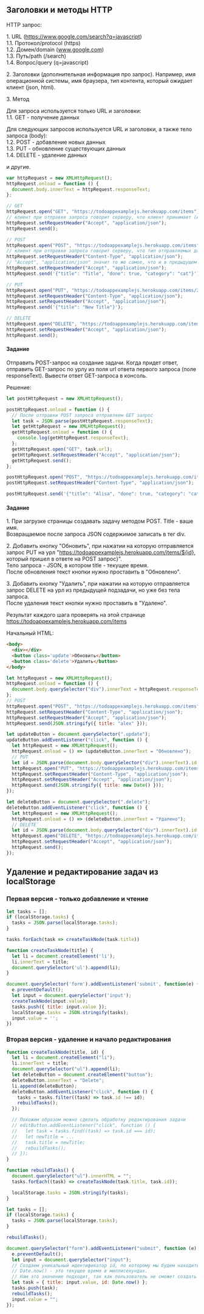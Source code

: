 ## Заголовки и методы HTTP

HTTP запрос:

1\. URL (https://www.google.com/search?q=javascript) \
1.1. Протокол/protocol (https) \
1.2. Домен/domain (www.google.com) \
1.3. Путь/path (/search) \
1.4. Вопрос/query (q=javascript)

2\. Заголовки (дополнительная информация про запрос). Например, имя операционной системы, имя браузера, тип контента, который ожидает клиент (json, html).

3\. Метод

Для запроса используется только URL и заголовки: \
1.1. GET - получение данных

Для следующих запросов используется URL и заголовки, а также тело запроса (body): \
1.2. POST - добавление новых данных \
1.3. PUT - обновление существующих данных \
1.4. DELETE - удаление данных

и другие.

```js
var httpRequest = new XMLHttpRequest();
httpRequest.onload = function () {
  document.body.innerText = httpRequest.responseText;
};

// GET
httpRequest.open("GET", "https://todoappexamplejs.herokuapp.com/items");
// клиент при отправке запроса говорит серверу, что клиент принимает (Accept) тип данных json (полное название - application/json)
httpRequest.setRequestHeader("Accept", "application/json");
httpRequest.send();

// POST
httpRequest.open("POST", "https://todoappexamplejs.herokuapp.com/items");
// клиент при отправке запроса говорит серверу, что тип отправляемых данных (Content-Type) - json (полное название - application/json)
httpRequest.setRequestHeader("Content-Type", "application/json");
// "Accept", "application/json" значит то же самое, что и в предыдущем примере
httpRequest.setRequestHeader("Accept", "application/json");
httpRequest.send('{"title": "Title", "done": true, "category": "cat"}');

// PUT
httpRequest.open("PUT", "https://todoappexamplejs.herokuapp.com/items/2");
httpRequest.setRequestHeader("Content-Type", "application/json");
httpRequest.setRequestHeader("Accept", "application/json");
httpRequest.send('{"title": "New Title"}');

// DELETE
httpRequest.open("DELETE", "https://todoappexamplejs.herokuapp.com/items/12");
httpRequest.setRequestHeader("Accept", "application/json");
httpRequest.send();
```

#### Задание

Отправить POST-запрос на создание задачи. Когда придет ответ, отправить GET-запрос по урлу из поля url ответа первого запроса (поле responseText). Вывести ответ GET-запроса в консоль.

Решение:

```js
let postHttpRequest = new XMLHttpRequest();

postHttpRequest.onload = function () {
  // После отправки POST запроса отправляем GET запрос
  let task = JSON.parse(postHttpRequest.responseText);
  let getHttpRequest = new XMLHttpRequest();
  getHttpRequest.onload = function () {
    console.log(getHttpRequest.responseText);
  };
  getHttpRequest.open("GET", task.url);
  getHttpRequest.setRequestHeader("Accept", "application/json");
  getHttpRequest.send();
};

postHttpRequest.open("POST", "https://todoappexamplejs.herokuapp.com/items");
postHttpRequest.setRequestHeader("Content-Type", "application/json");

postHttpRequest.send('{"title": "Alisa", "done": true, "category": "cat"}');
```

#### Задание

1\. При загрузке страницы создавать задачу методом POST. Title - ваше имя. \
Возвращаемое после запроса JSON содержимое записать в тег div.

2\. Добавить кнопку "Обновить", при нажатии на которую отправляется запрос PUT на урл "https://todoappexamplejs.herokuapp.com/items/${id}, который пришел в ответе на POST запрос}". \
Тело запроса - JSON, в котором title - текущее время. \
После обновления текст кнопки нужно проставить в "Обновлено".

3\. Добавить кнопку "Удалить", при нажатии на которую отправляется запрос DELETE на урл из предыдущей подзадачи, но уже без тела запроса. \
После удаления текст кнопки нужно проставить в "Удалено".

Результат каждого шага проверять на этой странице https://todoappexamplejs.herokuapp.com/items

Начальный HTML:

```html
<body>
  <div></div>
  <button class='update'>Обновить</button>
  <button class='delete'>Удалить</button>
</body>
```

```js
let httpRequest = new XMLHttpRequest();
httpRequest.onload = function () {
  document.body.querySelector("div").innerText = httpRequest.responseText;
};
// POST
httpRequest.open("POST", "https://todoappexamplejs.herokuapp.com/items");
httpRequest.setRequestHeader("Content-Type", "application/json");
httpRequest.setRequestHeader("Accept", "application/json");
httpRequest.send(JSON.stringify({ title: "alex" }));

let updateButton = document.querySelector(".update");
updateButton.addEventListener("click", function () {
  let httpRequest = new XMLHttpRequest();
  httpRequest.onload = () => (updateButton.innerText = "Обновлено");
  // PUT
  let id = JSON.parse(document.body.querySelector("div").innerText).id;
  httpRequest.open("PUT", "https://todoappexamplejs.herokuapp.com/items/" + id);
  httpRequest.setRequestHeader("Content-Type", "application/json");
  httpRequest.setRequestHeader("Accept", "application/json");
  httpRequest.send(JSON.stringify({ title: new Date() }));
});

let deleteButton = document.querySelector(".delete");
deleteButton.addEventListener("click", function () {
  let httpRequest = new XMLHttpRequest();
  httpRequest.onload = () => (deleteButton.innerText = "Удалено");
  // DELETE
  let id = JSON.parse(document.body.querySelector("div").innerText).id;
  httpRequest.open("DELETE", "https://todoappexamplejs.herokuapp.com/items/" + id);
  httpRequest.setRequestHeader("Accept", "application/json");
  httpRequest.send();
});
```

## Удаление и редактирование задач из localStorage

### Первая версия - только добавление и чтение

```js
let tasks = [];
if (localStorage.tasks) {
  tasks = JSON.parse(localStorage.tasks);
}

tasks.forEach(task => createTaskNode(task.title))

function createTaskNode(title) {
  let li = document.createElement('li');
  li.innerText = title;
  document.querySelector('ul').append(li);
}

document.querySelector('form').addEventListener('submit', function(e) {
  e.preventDefault();
  let input = document.querySelector('input');
  createTaskNode(input.value);
  tasks.push({ title: input.value });
  localStorage.tasks = JSON.stringify(tasks);
  input.value = '';
})
```

### Вторая версия - удаление и начало редактирования

```js
function createTaskNode(title, id) {
  let li = document.createElement("li");
  li.innerText = title;
  document.querySelector("ul").append(li);
  let deleteButton = document.createElement("button");
  deleteButton.innerText = "Delete";
  li.append(deleteButton);
  deleteButton.addEventListener("click", function () {
    tasks = tasks.filter((task) => task.id !== id);
    rebuildTasks();
  });

  // Похожим образом можно сделать обработку редактирования задачи
  // editButton.addEventListener("click", function () {
  //   let task = tasks.find((task) => task.id === id);
  //   let newTitle = ...
  //   task.title = newTitle;
  //   rebuildTasks();
  // });
}

function rebuildTasks() {
  document.querySelector("ul").innerHTML = "";
  tasks.forEach((task) => createTaskNode(task.title, task.id));

  localStorage.tasks = JSON.stringify(tasks);
}

let tasks = [];
if (localStorage.tasks) {
  tasks = JSON.parse(localStorage.tasks);
}

rebuildTasks();

document.querySelector("form").addEventListener("submit", function (e) {
  e.preventDefault();
  let input = document.querySelector("input");
  // Создаем уникальный идентификатор id, по которому мы будем находить нужную нам задачу.
  // Date.now() - это текущее время в миллисекундах.
  // Нам это значение подходит, так как пользователь не сможет создать две задачи в одну миллисекунду.
  let task = { title: input.value, id: Date.now() };
  tasks.push(task);
  rebuildTasks();
  input.value = "";
});
```
